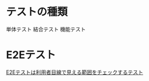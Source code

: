 

# テストの種類

単体テスト
結合テスト
機能テスト

# E2Eテスト


[E2Eテストは利用者目線で見える範囲をチェックするテスト](http://design.all-connect.jp/2626/)
